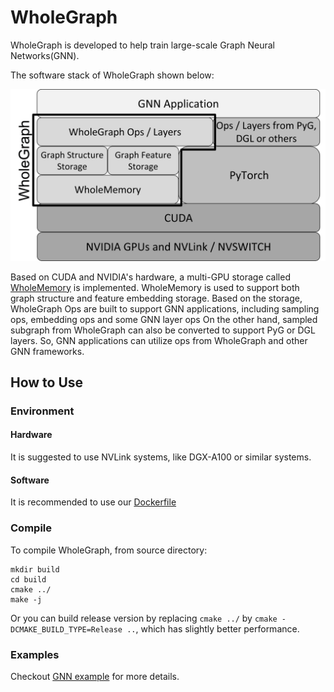 # WholeGraph

WholeGraph is developed to help train large-scale Graph Neural Networks(GNN).

The software stack of WholeGraph shown below:

![WholeGraph](docs/imgs/whole_graph_stack.png)

Based on CUDA and NVIDIA's hardware, a multi-GPU storage called [WholeMemory](docs/WholeMemoryIntroduction.md) is implemented.
WholeMemory is used to support both graph structure and feature embedding storage.
Based on the storage, WholeGraph Ops are built to support GNN applications, including sampling ops, embedding ops and some GNN layer ops
On the other hand, sampled subgraph from WholeGraph can also be converted to support PyG or DGL layers.
So, GNN applications can utilize ops from WholeGraph and other GNN frameworks.

## How to Use

### Environment

#### Hardware

It is suggested to use NVLink systems, like DGX-A100 or similar systems.

#### Software

It is recommended to use our [Dockerfile](Dockerfile)

### Compile

To compile WholeGraph, from source directory:

```shell script
mkdir build
cd build
cmake ../
make -j
```

Or you can build release version by replacing `cmake ../` by `cmake -DCMAKE_BUILD_TYPE=Release ..`, which has slightly better performance.

### Examples

Checkout [GNN example](docs/GNNExample.md) for more details. 
